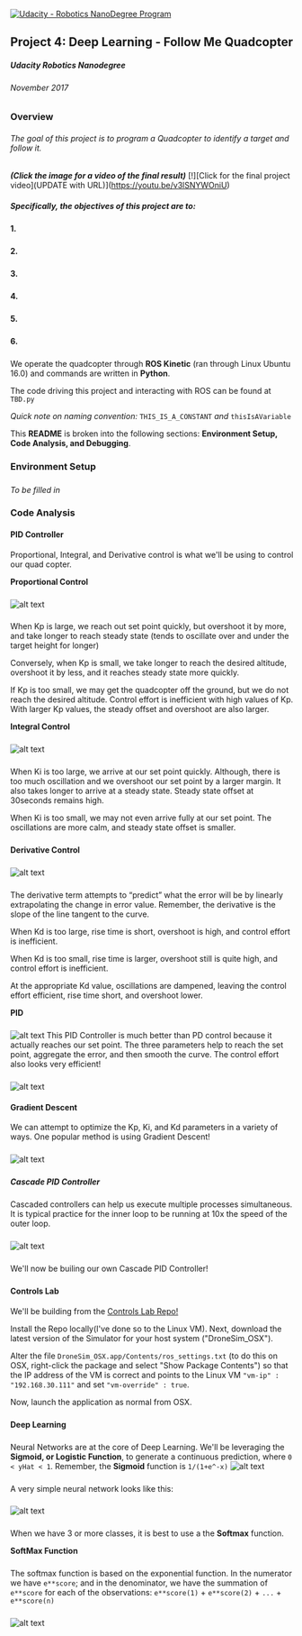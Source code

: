 [![Udacity - Robotics NanoDegree Program](https://s3-us-west-1.amazonaws.com/udacity-robotics/Extra+Images/RoboND_flag.png)](https://www.udacity.com/robotics)

## Project 4: Deep Learning  - Follow Me Quadcopter
##### Udacity Robotics Nanodegree
###### November 2017

###
###

### Overview

###### The goal of this project is to program a Quadcopter to identify a target and follow it.
###
###
***(Click the image for a video of the final result)***
[!][Click for the final project video](UPDATE with URL)](https://youtu.be/v3lSNYWOniU)

##### Specifically, the objectives of this project are to:

**1.** 
###
**2.** 
###
**3.** 
###
**4.** 
###
**5.** 
###
**6.** 
###
###


###

We operate the quadcopter through **ROS Kinetic** (ran through Linux Ubuntu 16.0) and commands are written in **Python**.

The code driving this project and interacting with ROS can be found at `TBD.py`

*Quick note on naming convention:* `THIS_IS_A_CONSTANT` *and* `thisIsAVariable`

This **README** is broken into the following sections: **Environment Setup, Code Analysis, and Debugging**.

###
###
###

### Environment Setup
###
*To be filled in*
###
### Code Analysis

#### PID Controller
Proportional, Integral, and Derivative control is what we'll be using to control our quad copter.

**Proportional Control**
###
![alt text](https://d17h27t6h515a5.cloudfront.net/topher/2017/June/5956d8b9_eq2/eq2.png)
###
When Kp is large, we reach out set point quickly, but overshoot it by more, and take longer to reach steady state (tends to oscillate over and under the target height for longer)

Conversely, when Kp is small, we take longer to reach the desired altitude, overshoot it by less, and it reaches steady state more quickly.

If Kp is too small, we may get the quadcopter off the ground, but we do not reach the desired altitude. Control effort is inefficient with high values of Kp. With larger Kp values, the steady offset and overshoot are also larger.

**Integral Control**
###
![alt text](https://d17h27t6h515a5.cloudfront.net/topher/2017/August/5984cc6e_pi-control-slide1/pi-control-slide1.png)
###

When Ki is too large, we arrive at our set point quickly. Although, there is too much oscillation and we overshoot our set point by a larger margin. It also takes longer to arrive at a steady state. Steady state offset at 30seconds remains high.

When Ki is too small, we may not even arrive fully at our set point. The oscillations are more calm, and steady state offset is smaller.



###
**Derivative Control**
###
![alt text](https://d17h27t6h515a5.cloudfront.net/topher/2017/July/5959aca0_eq6/eq6.png)
###
The derivative term attempts to “predict” what the error will be by linearly extrapolating the change in error value. Remember, the derivative is the slope of the line tangent to the curve.

When Kd is too large, rise time is short, overshoot is high, and control effort is inefficient. 

When Kd is too small, rise time is larger, overshoot still is quite high, and control effort is inefficient. 

At the appropriate Kd value, oscillations are dampened, leaving the control effort efficient, rise time short, and overshoot lower. 


**PID** 
###
![alt text](https://d17h27t6h515a5.cloudfront.net/topher/2017/August/598dce8b_building-a-pid-controller-01/building-a-pid-controller-01.png)
This PID Controller is much better than PD control because it actually reaches our set point. The three parameters help to reach the set point, aggregate the error, and then smooth the curve. The control effort also looks very efficient!
###
![alt text](https://d17h27t6h515a5.cloudfront.net/topher/2017/August/598a2eae_09-pid-control-summary-e05/09-pid-control-summary-e05.png)


#### Gradient Descent
We can attempt to optimize the Kp, Ki, and Kd parameters in a variety of ways. One popular method is using Gradient Descent!
###
![alt text](https://d17h27t6h515a5.cloudfront.net/topher/2017/August/5991ebb9_13-l-tuning-strategies-01/13-l-tuning-strategies-01.png)
###

##### Cascade PID Controller
Cascaded controllers can help us execute multiple processes simultaneous. It is typical practice for the inner loop to be running at 10x the speed of the outer loop.
###
![alt text](https://d17h27t6h515a5.cloudfront.net/topher/2017/August/5991eaea_07-cascade-pid-control/07-cascade-pid-control.png)
###
We'll now be builing our own Cascade PID Controller!
###

#### Controls Lab

We'll be building from the [Controls Lab Repo!](https://github.com/udacity/RoboND-Controls-Lab)

Install the Repo locally(I've done so to the Linux VM). Next, download the latest version of the Simulator for your host system ("DroneSim_OSX").

Alter the file `DroneSim_OSX.app/Contents/ros_settings.txt` (to do this on OSX, right-click the package and select "Show Package Contents") so that the IP address of the VM is correct and points to the Linux VM `"vm-ip" : "192.168.30.111"` and set `"vm-override" : true`.

Now, launch the application as normal from OSX.

###

#### Deep Learning

###
Neural Networks are at the core of Deep Learning. We'll be leveraging the **Sigmoid, or Logistic Function**, to generate a continuous prediction, where `0 < yHat < 1`. Remember, the **Sigmoid** function is `1/(1+e^-x)`
![alt text](https://d17h27t6h515a5.cloudfront.net/topher/2017/January/58800a83_sigmoid/sigmoid.png)
###

A very simple neural network looks like this:
###
![alt text](https://d17h27t6h515a5.cloudfront.net/topher/2017/February/589366f0_simple-neuron/simple-neuron.png)
###

When we have 3 or more classes, it is best to use a the **Softmax** function. 

**SoftMax Function**
###
The softmax function is based on the exponential function. In the numerator we have `e**score`; and in the denominator, we have the summation of `e**score` for each of the observations: `e**score(1)` + `e**score(2)` + `...` + `e**score(n)`

###
![alt text](https://d17h27t6h515a5.cloudfront.net/topher/2017/February/58938e9e_softmax-math/softmax-math.png)
###










